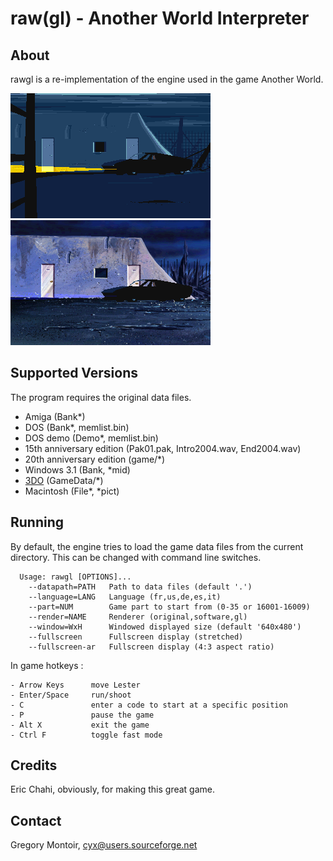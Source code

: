 
# raw(gl) - Another World Interpreter

## About

rawgl is a re-implementation of the engine used in the game Another World.

![Screenshot Intro Amiga](docs/screenshot-intro-amiga.png) ![Screenshot Intro 3DO](docs/screenshot-intro-3do.png)

## Supported Versions

The program requires the original data files.

- Amiga (Bank*)
- DOS (Bank*, memlist.bin)
- DOS demo (Demo*, memlist.bin)
- 15th anniversary edition (Pak01.pak, Intro2004.wav, End2004.wav)
- 20th anniversary edition (game/*)
- Windows 3.1 (Bank, *mid)
- [3DO](docs/3DO.md) (GameData/*)
- Macintosh (File*, *pict)

## Running

By default, the engine tries to load the game data files from the current
directory. This can be changed with command line switches.

```
  Usage: rawgl [OPTIONS]...
    --datapath=PATH   Path to data files (default '.')
    --language=LANG   Language (fr,us,de,es,it)
    --part=NUM        Game part to start from (0-35 or 16001-16009)
    --render=NAME     Renderer (original,software,gl)
    --window=WxH      Windowed displayed size (default '640x480')
    --fullscreen      Fullscreen display (stretched)
    --fullscreen-ar   Fullscreen display (4:3 aspect ratio)
```

In game hotkeys :

```
- Arrow Keys      move Lester
- Enter/Space     run/shoot
- C               enter a code to start at a specific position
- P               pause the game
- Alt X           exit the game
- Ctrl F          toggle fast mode
```

## Credits

Eric Chahi, obviously, for making this great game.

## Contact

Gregory Montoir, cyx@users.sourceforge.net

